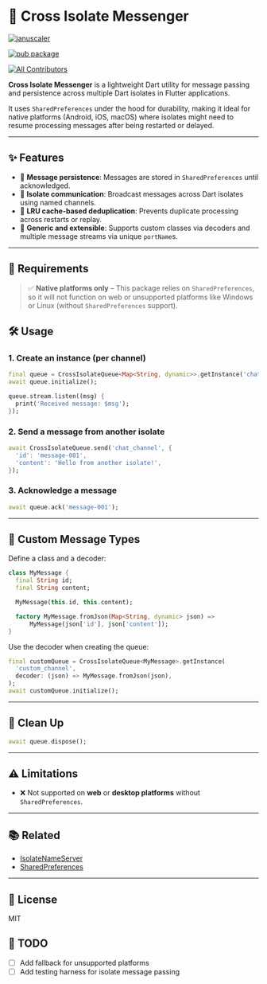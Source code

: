 # 📨 Cross Isolate Messenger
[![januscaler](https://img.shields.io/badge/powered_by-JanuScaler-b?style=for-the-badge&logo=Januscaler&logoColor=%238884ED&label=Powered%20By&labelColor=white&color=%238884ED)](https://januscaler.com)  

[![pub package](https://img.shields.io/pub/v/cross_isolate_messenger.svg)](https://pub.dartlang.org/packages/cross_isolate_messenger)
<!-- ALL-CONTRIBUTORS-BADGE:START - Do not remove or modify this section -->
[![All Contributors](https://img.shields.io/badge/all_contributors-14-orange.svg?style=flat-square)](#contributors-)
<!-- ALL-CONTRIBUTORS-BADGE:END -->

**Cross Isolate Messenger** is a lightweight Dart utility for message passing and persistence across multiple Dart isolates in Flutter applications.

It uses `SharedPreferences` under the hood for durability, making it ideal for native platforms (Android, iOS, macOS) where isolates might need to resume processing messages after being restarted or delayed.

---

## ✨ Features

- 🔄 **Message persistence**: Messages are stored in `SharedPreferences` until acknowledged.
- 🚦 **Isolate communication**: Broadcast messages across Dart isolates using named channels.
- 🧠 **LRU cache-based deduplication**: Prevents duplicate processing across restarts or replay.
- 🧱 **Generic and extensible**: Supports custom classes via decoders and multiple message streams via unique `portName`s.

---

## 🧩 Requirements

> ✅ **Native platforms only** – This package relies on `SharedPreferences`, so it will not function on web or unsupported platforms like Windows or Linux (without `SharedPreferences` support).

## 🛠 Usage

### 1. Create an instance (per channel)

```dart
final queue = CrossIsolateQueue<Map<String, dynamic>>.getInstance('chat_channel');
await queue.initialize();

queue.stream.listen((msg) {
  print('Received message: $msg');
});
```

### 2. Send a message from another isolate

```dart
await CrossIsolateQueue.send('chat_channel', {
  'id': 'message-001',
  'content': 'Hello from another isolate!',
});
```

### 3. Acknowledge a message

```dart
await queue.ack('message-001');
```

---

## 🔁 Custom Message Types

Define a class and a decoder:

```dart
class MyMessage {
  final String id;
  final String content;

  MyMessage(this.id, this.content);

  factory MyMessage.fromJson(Map<String, dynamic> json) =>
      MyMessage(json['id'], json['content']);
}
```

Use the decoder when creating the queue:

```dart
final customQueue = CrossIsolateQueue<MyMessage>.getInstance(
  'custom_channel',
  decoder: (json) => MyMessage.fromJson(json),
);
await customQueue.initialize();
```

---

## 🧼 Clean Up

```dart
await queue.dispose();
```

---

## ⚠ Limitations

* ❌ Not supported on **web** or **desktop platforms** without `SharedPreferences`.
---

## 📚 Related

* [IsolateNameServer](https://api.flutter.dev/flutter/dart-isolate/IsolateNameServer-class.html)
* [SharedPreferences](https://pub.dev/packages/shared_preferences)

---

## 📄 License

MIT 

## 👷 TODO

* [ ] Add fallback for unsupported platforms
* [ ] Add testing harness for isolate message passing
